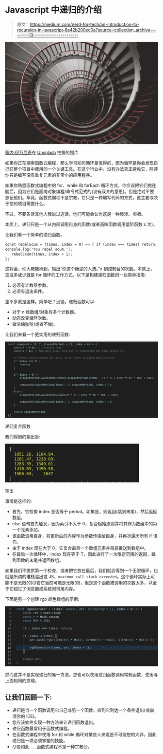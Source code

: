 # Javascript 中递归的介绍

> 原文：<https://medium.com/nerd-for-tech/an-introduction-to-recursion-in-javascript-8a42b200ec0a?source=collection_archive---------13----------------------->

![](img/f9b5a4f0ee577ded290366b20f31427b.png)

[蒂内·伊万尼奇](https://unsplash.com/@tine999?utm_source=medium&utm_medium=referral)在 [Unsplash](https://unsplash.com?utm_source=medium&utm_medium=referral) 拍摄的照片

如果你正在探索函数式编程，那么学习如何循环是值得的，因为循环是你会发现自己在整个项目中使用的一个关键工具。在这个行业中，没有办法真正避免它，除非你只是编写没有重复元素的非常小的应用程序。

如果你熟悉函数式编程中的 for、while 和 forEach 循环方式，你应该把它们抛在脑后，因为它们是面向对象编程/命令式范式的(没有双关的意思)。但是绝对不要忘记他们。毕竟，函数式编程不是宗教，它只是一种编写代码的方式，这主要取决于您的项目需要什么。

不过，不要告诉其他人我说过这话，他们可能会认为这是一种亵渎。*咳嗽*。

本质上，递归只是一个从内部调用自身的函数(或者高阶函数调用低阶函数 x 次)。

让我们看一个简单的递归函数。

```
const rebelScum = (times, index = 0) => { if (index === times) return; console.log('You rebel scum.');
   rebelScum(times, index + 1);
};
```

这将会，你大概能猜到，输出“你这个叛逆的人渣。”x 到控制台的次数。本质上，这或多或少就是 for 循环的工作方式。以下是构建递归函数的一些简单指南:

1.  必须有计数器参数。
2.  必须有退出条件。

差不多就是这样。简单吧？没错。递归函数可以:

*   对于 n 维数组/对象有多个计数器。
*   动态改变循环次数。
*   做浓缩咖啡(或者不做)。

让我们来看一个更实用的递归函数:

![](img/90105433ce374a8b746089b461584c3f.png)

递归复合函数

我们得到的输出是:

![](img/0256fb3e4b98694968dad6cbbd00dd5a.png)

输出

事情是这样的:

*   首先，它检查 index 是否等于 period。如果是，则返回(跳到末尾)，然后返回数组。
*   else 语句首先触发，因为索引不大于 0，复合起始原则并将其作为数组中的第一个元素添加。
*   该函数调用自身，将更新后的内容作为参数传递给自身，并再次遍历所有 if 语句。
*   由于 index 现在大于 0，它复合最后一个数组元素并将其推送到数组中。
*   在最后一次循环中，index 现在等于 T，因此进行了一次限定范围的返回，跳到函数的末尾并返回数组。

如果我们不提供第一个检查，或者把它放在最后，我们就会得到一个无限循环，也就是所谓的堆栈溢出或 JS，`maximum call stack exceeded`。这个循环实际上可能不是无限的(尽管它当然可能是无限的)，但是这个函数被调用的次数太多，以至于它超过了浏览器或系统的可用内存。

下面是另一个创建 rgb 颜色数组的示例:

![](img/7569015199060aaedbf3d05b3417585e.png)

然而这并不是实现递归的唯一方法。您也可以使用递归函数调用常规函数，使用与上面相同的原理。

## 让我们回顾一下:

*   递归是当一个函数调用它自己或另一个函数，直到它到达一个条件退出(或崩溃你的 IDE)。
*   您应该始终实现一种方法来让递归函数退出。
*   递归函数最常用于函数式编程。
*   在函数式编程中使用 for 和 while 循环对某些人来说是不可饶恕的大罪，因此递归是一项必须掌握的技能。
*   尽管如此……函数式编程不是一种宗教😏。
